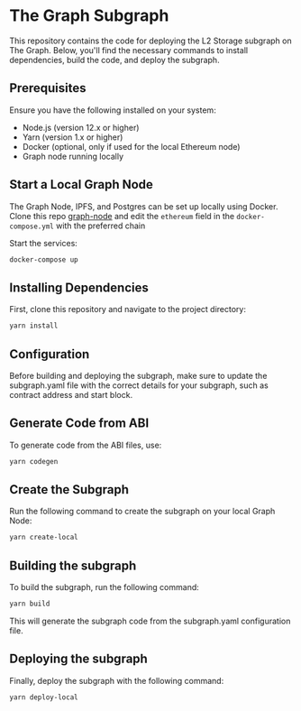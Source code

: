 # The Graph Subgraph

This repository contains the code for deploying the L2 Storage subgraph on The Graph. Below, you'll find the necessary commands to install dependencies, build the code, and deploy the subgraph.

## Prerequisites

Ensure you have the following installed on your system:
- Node.js (version 12.x or higher)
- Yarn (version 1.x or higher)
- Docker (optional, only if used for the local Ethereum node)
- Graph node running locally

## Start a Local Graph Node

The Graph Node, IPFS, and Postgres can be set up locally using Docker. Clone this repo [graph-node](https://github.com/graphprotocol/graph-node) and edit the `ethereum` field in the `docker-compose.yml` with the preferred chain

Start the services:

```bash
docker-compose up
```

## Installing Dependencies

First, clone this repository and navigate to the project directory:

```bash
yarn install
```
## Configuration

Before building and deploying the subgraph, make sure to update the subgraph.yaml file with the correct details for your subgraph, such as contract address and start block.

## Generate Code from ABI
To generate code from the ABI files, use:

```bash
yarn codegen
```

## Create the Subgraph
Run the following command to create the subgraph on your local Graph Node:

```bash
yarn create-local
```


## Building the subgraph
To build the subgraph, run the following command:

```bash
yarn build
```

This will generate the subgraph code from the subgraph.yaml configuration file.

## Deploying the subgraph
Finally, deploy the subgraph with the following command:

```bash
yarn deploy-local
```